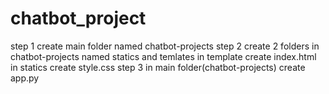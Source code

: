# chatbot_project

step 1 
      create main folder named chatbot-projects
step 2 
      create 2 folders in chatbot-projects named statics and temlates
      in template create index.html
      in statics create style.css
step 3 
      in main folder(chatbot-projects) create app.py
